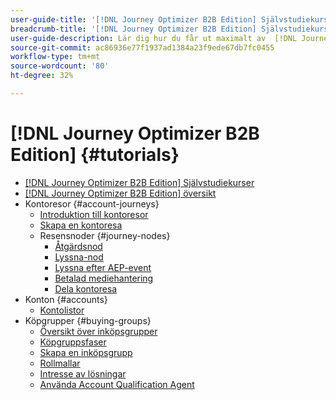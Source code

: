 ```yaml
---
user-guide-title: '[!DNL Journey Optimizer B2B Edition] Självstudiekurser'
breadcrumb-title: '[!DNL Journey Optimizer B2B Edition] Självstudiekurser'
user-guide-description: Lär dig hur du får ut maximalt av  [!DNL Journey Optimizer B2B Edition]. Samordna resor om konto- och inköpsgrupper med hjälp av inbyggd generativ AI och branschledande automatisering för att maximera efterfrågan på specifika erbjudanden.
source-git-commit: ac86936e77f1937ad1384a23f9ede67db7fc0455
workflow-type: tm+mt
source-wordcount: '80'
ht-degree: 32%

---
```



# [!DNL Journey Optimizer B2B Edition] {#tutorials}

+ [[!DNL Journey Optimizer B2B Edition] Självstudiekurser](overview.md)
+ [[!DNL Journey Optimizer B2B Edition] översikt](/help/overview-video.md)
+ Kontoresor {#account-journeys}
   + [Introduktion till kontoresor](/help/account-journeys/introducing-account-journeys.md)
   + [Skapa en kontoresa](/help/account-journeys/create-an-account-journey.md)
   + Resensnoder {#journey-nodes}
      + [Åtgärdsnod](/help/account-journeys/journey-nodes/action-node.md)
      + [Lyssna-nod](/help/account-journeys/journey-nodes/listen-node.md)
      + [Lyssna efter AEP-event](/help/account-journeys/journey-nodes/listen-for-aep-events.md)
      + [Betalad mediehantering](/help/account-journeys/journey-nodes/paid-media-orchestration.md)
      + [Dela kontoresa](/help/account-journeys/journey-nodes/split-account-journey.md)
+ Konton {#accounts}
   + [Kontolistor](/help/accounts/account-lists.md)
+ Köpgrupper {#buying-groups}
   + [Översikt över inköpsgrupper](/help/buying-groups/buying-groups-overview.md)
   + [Köpgruppsfaser](/help/buying-groups/buying-group-stages.md)
   + [Skapa en inköpsgrupp](/help/buying-groups/create-a-buying-group.md)
   + [Rollmallar](/help/buying-groups/role-templates.md)
   + [Intresse av lösningar](/help/buying-groups/solution-interest.md)
   + [Använda Account Qualification Agent](/help/buying-groups/account-qualification-agent.md)
